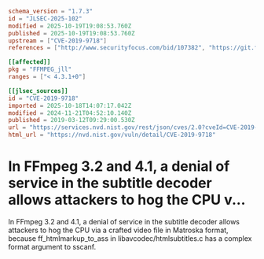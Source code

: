 ```toml
schema_version = "1.7.3"
id = "JLSEC-2025-102"
modified = 2025-10-19T19:08:53.760Z
published = 2025-10-19T19:08:53.760Z
upstream = ["CVE-2019-9718"]
references = ["http://www.securityfocus.com/bid/107382", "https://git.ffmpeg.org/gitweb/ffmpeg.git/commit/1f00c97bc3475c477f3c468cf2d924d5761d0982", "https://github.com/FFmpeg/FFmpeg/commit/23ccf3cabb4baf6e8af4b1af3fcc59c904736f21", "https://seclists.org/bugtraq/2019/May/60", "https://usn.ubuntu.com/3967-1/", "https://www.debian.org/security/2019/dsa-4449", "http://www.securityfocus.com/bid/107382", "https://git.ffmpeg.org/gitweb/ffmpeg.git/commit/1f00c97bc3475c477f3c468cf2d924d5761d0982", "https://github.com/FFmpeg/FFmpeg/commit/23ccf3cabb4baf6e8af4b1af3fcc59c904736f21", "https://seclists.org/bugtraq/2019/May/60", "https://usn.ubuntu.com/3967-1/", "https://www.debian.org/security/2019/dsa-4449"]

[[affected]]
pkg = "FFMPEG_jll"
ranges = ["< 4.3.1+0"]

[[jlsec_sources]]
id = "CVE-2019-9718"
imported = 2025-10-18T14:07:17.042Z
modified = 2024-11-21T04:52:10.140Z
published = 2019-03-12T09:29:00.530Z
url = "https://services.nvd.nist.gov/rest/json/cves/2.0?cveId=CVE-2019-9718"
html_url = "https://nvd.nist.gov/vuln/detail/CVE-2019-9718"
```

# In FFmpeg 3.2 and 4.1, a denial of service in the subtitle decoder allows attackers to hog the CPU v...

In FFmpeg 3.2 and 4.1, a denial of service in the subtitle decoder allows attackers to hog the CPU via a crafted video file in Matroska format, because ff_htmlmarkup_to_ass in libavcodec/htmlsubtitles.c has a complex format argument to sscanf.

